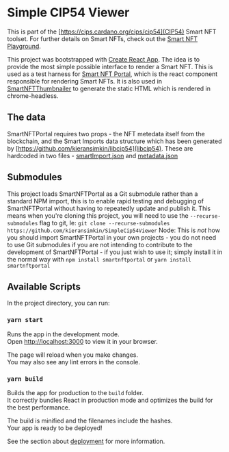 # Simple CIP54 Viewer

This is part of the [https://cips.cardano.org/cips/cip54](CIP54) Smart NFT toolset. For further details on Smart NFTs, check out the [Smart NFT Playground](https://nft-playground.dev/).

This project was bootstrapped with [Create React App](https://github.com/facebook/create-react-app). The idea is to provide the most simple possible interface to render a Smart NFT.
This is used as a test harness for [Smart NFT Portal](https://github.com/kieransimkin/SmartNFTPortal), which is the react component responsible for rendering Smart NFTs. It is also used in [SmartNFTThumbnailer](https://github.com/kieransimkin/SmartNFTThumbnailer) to generate the static HTML which is rendered in chrome-headless. 

## The data

SmartNFTPortal requires two props - the NFT metedata itself from the blockchain, and the Smart Imports data structure which has been generated by [https://github.com/kieransimkin/libcip54](libcip54). These are hardcoded in two files - [smartImport.json](src/smartImport.json) and [metadata.json](src/metadata.json)

## Submodules

This project loads SmartNFTPortal as a Git submodule rather than a standard NPM import, this is to enable rapid testing and debugging of SmartNFTPortal without having to repeatedly update and publish it. 
This means when you're cloning this project, you will need to use the `--recurse-submodules` flag to git, Ie: `git clone --recurse-submodules https://github.com/kieransimkin/SimpleCip54Viewer`
Node: This is *not* how you should import SmartNFTPortal in your own projects - you do not need to use Git submodules if you are not intending to contribute to the development of SmartNFTPortal - if you just wish to use it; simply install it in the normal way with `npm install smartnftportal` or `yarn install smartnftportal`

## Available Scripts

In the project directory, you can run:

### `yarn start`

Runs the app in the development mode.\
Open [http://localhost:3000](http://localhost:3000) to view it in your browser.

The page will reload when you make changes.\
You may also see any lint errors in the console.

### `yarn build`

Builds the app for production to the `build` folder.\
It correctly bundles React in production mode and optimizes the build for the best performance.

The build is minified and the filenames include the hashes.\
Your app is ready to be deployed!

See the section about [deployment](https://facebook.github.io/create-react-app/docs/deployment) for more information.
